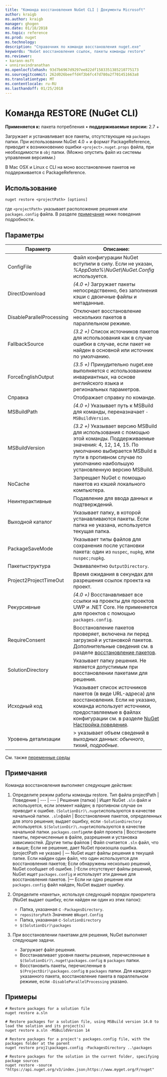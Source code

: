 ```yaml
---
title: "Команда восстановления NuGet CLI | Документы Microsoft"
author: kraigb
ms.author: kraigb
manager: ghogen
ms.date: 01/18/2018
ms.topic: reference
ms.prod: nuget
ms.technology: 
description: "Справочник по команде восстановления nuget.exe"
keywords: "NuGet восстановления ссылок, пакеты команды restore"
ms.reviewer:
- karann-msft
- unniravindranathan
ms.openlocfilehash: 93d7b6967d9297ee822df1583351385210775173
ms.sourcegitcommit: 262d026beeffd4f3b6fc47d780a2f701451663a8
ms.translationtype: MT
ms.contentlocale: ru-RU
ms.lasthandoff: 01/25/2018
---
```

# <a name="restore-command-nuget-cli"></a>Команда RESTORE (NuGet CLI)

**Применяется к:** пакета потребления &bullet; **поддерживаемые версии:** 2.7 +

Загружает и устанавливает все пакеты, отсутствующие на `packages` папки. При использовании NuGet 4.0 + и формат PackageReference, приводит к возникновению ошибки `<project>.nuget.props` файла, при необходимости в `obj` папки. (Можно опустить файл из системы управления версиями.)

В Mac OSX и Linux с CLI на моно восстановление пакетов не поддерживается с PackageReference.

## <a name="usage"></a>Использование

```cli
nuget restore <projectPath> [options]
```

где `<projectPath>` указывает расположение решения или `packages.config` файла. В разделе [примечания](#remarks) ниже поведения подробности.

## <a name="options"></a>Параметры

| Параметр | Описание: |
| --- | --- |
| ConfigFile | Файл конфигурации NuGet вступили в силу. Если не указан, *%AppData%\NuGet\NuGet.Config* используется. |
| DirectDownload | *(4.0 +)*  Загружает пакеты непосредственно, без заполнения кэши с двоичные файлы и метаданные. |
| DisableParallelProcessing | Отключает восстановление нескольких пакетов в параллельном режиме. |
| FallbackSource | *(3.2 +)*  Список источников пакетов для использования как в случае ошибки в случае, если пакет не найден в основной или источник по умолчанию. |
| ForceEnglishOutput | *(3.5 +)*  Принудительно nuget.exe выполняется с использованием инвариантных, на основе английского языка и региональных параметров. |
| Справка | Отображает справку по команде. |
| MSBuildPath | *(4.0 +)*  Указывает путь к MSBuild для команды, переназначает `-MSBuildVersion`. |
| MSBuildVersion | *(3.2 +)*  Указывает версию MSBuild для использования с помощью этой команды. Поддерживаемые значения: 4, 12, 14, 15. По умолчанию выбирается MSBuild в пути в противном случае по умолчанию наибольшую установленную версию MSBuild. |
| NoCache | Запрещает NuGet с помощью пакетов из кэшей локального компьютера. |
| Неинтерактивные | Подавление для ввода данных и подтверждений. |
| Выходной каталог | Указывает папку, в которой устанавливаются пакеты. Если папка не указана, используется текущая папка. |
| PackageSaveMode | Указывает типы файлов для сохранения после установки пакета: один из `nuspec`, `nupkg`, или `nuspec;nupkg`. |
| Пакетыструктура | Эквивалентно `OutputDirectory`. |
| Project2ProjectTimeOut | Время ожидания в секундах для разрешения ссылок проекта на проект. |
| Рекурсивные | *(4.0 +)*  Восстанавливает все ссылки на проекты для проектов UWP и .NET Core. Не применяется для проектов с помощью `packages.config`. |
| RequireConsent | Восстановление пакетов проверяет, включена ли перед загрузкой и установкой пакетов. Дополнительные сведения см. в разделе [восстановление пакетов](../consume-packages/package-restore.md). |
| SolutionDirectory | Указывает папку решения. Не является допустимым при восстановлении пакетами для решения. |
| Исходный код | Указывает список источников пакетов (в виде URL-адреса) для восстановления. Если не указано, команда использует источники, предоставляемые в файлах конфигурации см. в разделе [NuGet Настройка поведения](../Consume-Packages/Configuring-NuGet-Behavior.md). |
| Уровень детализации |> указывает объем сведений в выходных данных: *обычного*, *тихий*, *подробные*. |

См. также [переменные среды](cli-ref-environment-variables.md)

## <a name="remarks"></a>Примечания

Команда восстановления выполняет следующие действия:

1. Определите режим работы команды restore.
    Тип файла projectPath | Поведение
    | --- | --- |
    Решения (папка) | Ищет NuGet `.sln` файл и используется, если элемент найден; в противном случае он приводит к ошибке. `(SolutionDir)\.nuget`используются в качестве начальной папки.
    `.sln`файл | Восстановление пакетов, определенных для этого решения; выдает ошибку, если `-SolutionDirectory` используется. `$(SolutionDir)\.nuget`используются в качестве начальной папки.
    `packages.config`или файл проекта | Восстановите пакеты, перечисленные в файле, разрешения и установка зависимостей.
    Другие типы файлов | Файл считается `.sln` файл, что и выше; Если не решение, дает NuGet произошла ошибка.
    (projectPath не указан) | — NuGet ищет файлы решения в текущей папке. Если найден один файл, что один используется для восстановления пакетов; Если обнаружены несколько решений, NuGet сообщает об ошибке.
    |-Если отсутствуют файлы решений, NuGet ищет `packages.config` и использует эти данные для восстановления пакетов.
    |— Если ни одно решение или `packages.config` файл найден, NuGet выдает ошибку.

1. Определите «пакеты», используя следующий порядок приоритета (NuGet выдает ошибку, если найден ни один из этих папок):

    - Папка, указанная с `-PackagesDirectory`.
    - `repositoryPath` Значение в`Nuget.Config`
    - Папка, указанная с`-SolutionDirectory`
    - `$(SolutionDir)\packages`

1. При восстановлении пакетами для решения, NuGet выполняет следующие задачи.
    - Загружает файл решения.
    - Восстанавливает уровня пакеты решения, перечисленные в `$(SolutionDir)\.nuget\packages.config` в `packages` папки.
    - Восстановить пакеты, перечисленные в `$(ProjectDir)\packages.config` в `packages` папки. Для каждого указанного пакета, восстановление пакета в параллельном режиме, если `-DisableParallelProcessing` указано.

## <a name="examples"></a>Примеры

```cli
# Restore packages for a solution file
nuget restore a.sln

# Restore packages for a solution file, using MSBuild version 14.0 to load the solution and its project(s)
nuget restore a.sln -MSBuildVersion 14

# Restore packages for a project's packages.config file, with the packages folder at the parent
nuget restore proj1\packages.config -PackagesDirectory ..\packages

# Restore packages for the solution in the current folder, specifying package sources
nuget restore -source "https://api.nuget.org/v3/index.json;https://www.myget.org/F/nuget"
```
